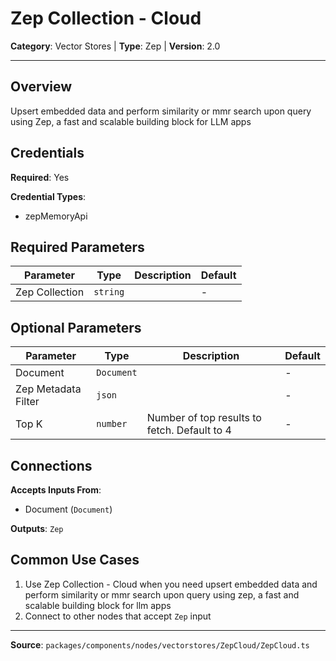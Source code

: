 # Zep Collection - Cloud

**Category**: Vector Stores | **Type**: Zep | **Version**: 2.0

---

## Overview

Upsert embedded data and perform similarity or mmr search upon query using Zep, a fast and scalable building block for LLM apps

## Credentials

**Required**: Yes

**Credential Types**:
- zepMemoryApi

## Required Parameters

| Parameter | Type | Description | Default |
|-----------|------|-------------|---------|
| Zep Collection | `string` |  | - |

## Optional Parameters

| Parameter | Type | Description | Default |
|-----------|------|-------------|---------|
| Document | `Document` |  | - |
| Zep Metadata Filter | `json` |  | - |
| Top K | `number` | Number of top results to fetch. Default to 4 | - |

## Connections

**Accepts Inputs From**:
- Document (`Document`)

**Outputs**: `Zep`

## Common Use Cases

1. Use Zep Collection - Cloud when you need upsert embedded data and perform similarity or mmr search upon query using zep, a fast and scalable building block for llm apps
2. Connect to other nodes that accept `Zep` input

---

**Source**: `packages/components/nodes/vectorstores/ZepCloud/ZepCloud.ts`